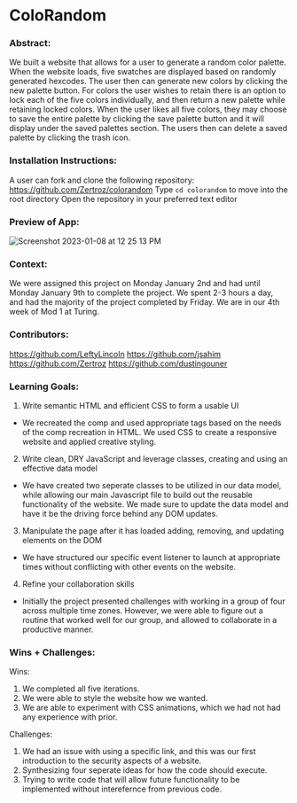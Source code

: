 # ColoRandom 

### Abstract:
[//]: <> (Briefly describe what you built and its features. What problem is the app solving? How does this application solve that problem?)

We built a website that allows for a user to generate a random color palette. When the website loads, five swatches are displayed based on randomly generated hexcodes. The user then can generate new colors by clicking the new palette button. For colors the user wishes to retain there is an option to lock each of the five colors individually, and then return a new palette while retaining locked colors. When the user likes all five colors, they may choose to save the entire palette by clicking the save palette button and it will display under the saved palettes section. The users then can delete a saved palette by clicking the trash icon. 


### Installation Instructions:
[//]: <> (What steps does a person have to take to get your app cloned down and running?)

A user can fork and clone the following repository: https://github.com/Zertroz/colorandom 
Type `cd colorandom` to move into the root directory
Open the repository in your preferred text editor


### Preview of App:
[//]: <> (Provide ONE gif or screenshot of your application - choose the "coolest" piece of functionality to show off.)

![Screenshot 2023-01-08 at 12 25 13 PM](https://user-images.githubusercontent.com/116752855/211210113-fcc6e473-a117-4876-9cc2-d2679deaa1c4.png)

### Context:
[//]: <> (Give some context for the project here. How long did you have to work on it? How far into the Turing program are you?)

We were assigned this project on Monday January 2nd and had until Monday January 9th to complete the project. We spent 2-3 hours a day, and had the majority of the project completed by Friday. We are in our 4th week of Mod 1 at Turing. 


### Contributors:
[//]: <> (Who worked on this application? Link to their GitHubs.)

https://github.com/LeftyLincoln
https://github.com/jsahim
https://github.com/Zertroz
https://github.com/dustingouner

### Learning Goals:
[//]: <> (What were the learning goals of this project? What tech did you work with?)

1. Write semantic HTML and efficient CSS to form a usable UI
- We recreated the comp and used appropriate tags based on the needs of the comp recreation in HTML. We used CSS to create a responsive website and applied creative styling.
2. Write clean, DRY JavaScript and leverage classes, creating and using an effective data model
- We have created two seperate classes to be utilized in our data model, while allowing our main Javascript file to build out the reusable functionality of the website. We made sure to update the data model and have it be the driving force behind any DOM updates. 
3. Manipulate the page after it has loaded adding, removing, and updating elements on the DOM
- We have structured our specific event listener to launch at appropriate times without conflicting with other events on the website. 
4. Refine your collaboration skills
- Initially the project presented challenges with working in a group of four across multiple time zones. However, we were able to figure out a routine that worked well for our group, and allowed to collaborate in a productive manner.

### Wins + Challenges:
[//]: <> (What are 2-3 wins you have from this project? What were some challenges you faced - and how did you get over them?)

Wins: 
 1. We completed all five iterations.
 2. We were able to style the website how we wanted. 
 3. We are able to experiment with CSS animations, which we had not had any experience with prior.

Challenges:
 1.  We had an issue with using a specific link, and this was our first introduction to the security aspects of a website.
 2. Synthesizing four seperate ideas for how the code should execute. 
 3. Trying to write code that will allow future functionality to be implemented without interefernce from previous code.